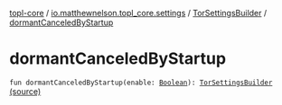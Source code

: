 [topl-core](../../index.md) / [io.matthewnelson.topl_core.settings](../index.md) / [TorSettingsBuilder](index.md) / [dormantCanceledByStartup](./dormant-canceled-by-startup.md)

# dormantCanceledByStartup

`fun dormantCanceledByStartup(enable: `[`Boolean`](https://kotlinlang.org/api/latest/jvm/stdlib/kotlin/-boolean/index.html)`): `[`TorSettingsBuilder`](index.md) [(source)](https://github.com/05nelsonm/TorOnionProxyLibrary-Android/blob/master/topl-core/src/main/java/io/matthewnelson/topl_core/settings/TorSettingsBuilder.kt#L343)